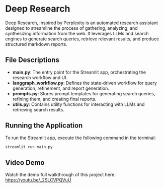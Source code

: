 # Deep Research

Deep Research, inspired by Perplexity is an automated research assistant designed to streamline the process of gathering, analyzing, and synthesizing information from the web. It leverages LLMs and search engines to generate search queries, retrieve relevant results, and produce structured markdown reports.

## File Descriptions
- **main.py**: The entry point for the Streamlit app, orchestrating the research workflow and UI.
- **langgraph_workflow.py**: Defines the state-driven workflow for query generation, refinement, and report generation.
- **prompts.py**: Stores prompt templates for generating search queries, refining them, and creating final reports.
- **utils.py**: Contains utility functions for interacting with LLMs and retrieving search results.


## Running the Application
To run the Streamlit app, execute the following command in the terminal:
```bash
streamlit run main.py
```

## Video Demo  
Watch the demo full walkthrough of this project here: https://youtu.be/_2SLCVPQVuU
